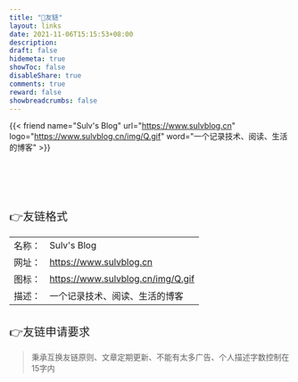 ```yaml
---
title: "🤝友链"
layout: links
date: 2021-11-06T15:15:53+08:00
description: 
draft: false
hidemeta: true
showToc: false
disableShare: true
comments: true
reward: false
showbreadcrumbs: false
---
```


<div class="friend">

{{< friend name="Sulv's Blog" url="https://www.sulvblog.cn" logo="https://www.sulvblog.cn/img/Q.gif" word="一个记录技术、阅读、生活的博客" >}}


</div>

<br/>
<br/>
<br/>
<br/>
<br/>



<div style="font-size: 20px;" class="youlian">👉友链格式</div>

<div style="font-size: 16px;">


|        |                                   |
| ------ | --------------------------------- |
| 名称： | Sulv's Blog                       |
| 网址： | https://www.sulvblog.cn           |
| 图标： | https://www.sulvblog.cn/img/Q.gif |
| 描述： | 一个记录技术、阅读、生活的博客    |

</div>

<br/>

<div style="font-size: 20px;">👉友链申请要求</div>

> 秉承互换友链原则、文章定期更新<!-- 、网站在工信部备案 -->、不能有太多广告、个人描述字数控制在15字内

<br/>
